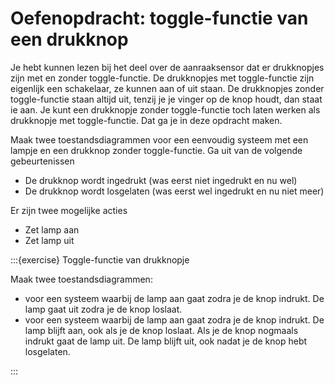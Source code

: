 # Oefenopdracht: toggle-functie van een drukknop

Je hebt kunnen lezen bij het deel over de aanraaksensor dat er drukknopjes zijn met en zonder toggle-functie. De drukknopjes met toggle-functie zijn eigenlijk een schakelaar, ze kunnen aan of uit staan. De drukknopjes zonder toggle-functie staan altijd uit, tenzij je je vinger op de knop houdt, dan staat ie aan. Je kunt een drukknopje zonder toggle-functie toch laten werken als drukknopje met toggle-functie. Dat ga je in deze opdracht maken.

Maak twee toestandsdiagrammen voor een eenvoudig systeem met een lampje en een drukknop zonder toggle-functie. Ga uit van de volgende gebeurtenissen

* De drukknop wordt ingedrukt (was eerst niet ingedrukt en nu wel)
* De drukknop wordt losgelaten (was eerst wel ingedrukt en nu niet meer)

Er zijn twee mogelijke acties

* Zet lamp aan
* Zet lamp uit

:::{exercise} Toggle-functie van drukknopje

Maak twee toestandsdiagrammen:

* voor een systeem waarbij de lamp aan gaat zodra je de knop indrukt. De lamp gaat uit zodra je de knop loslaat.
* voor een systeem waarbij de lamp aan gaat zodra je de knop indrukt. De lamp blijft aan, ook als je de knop loslaat. Als je de knop nogmaals indrukt gaat de lamp uit. De lamp blijft uit, ook nadat je de knop hebt losgelaten.

:::